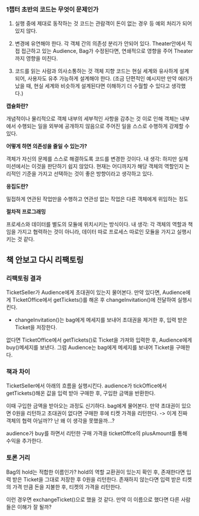 ### 1챕터 초반의 코드는 무엇이 문제인가
1. 실행 중에 제대로 동작하는 것
코드는 관람객이 돈이 없는 경우 등 예외 처리가 되어있지 않다.

2. 변경에 유연해야 한다.
각 객체 간의 의존성 분리가 안되어 있다. Theater안에서 직접 접근하고 있는 Audience, Bag가 수정된다면, 연쇄적으로 영향을 주어 Theater까지 영향을 미친다.

3. 코드를 읽는 사람과 의사소통하는 것
객체 지향 코드는 현실 세계와 유사하게 설계되어, 사용자도 유추 가능하게 설계해야 한다.
   (조금 단편적인 예시지만 만약 에러가 났을 때, 현실 세계와 비슷하게 설계된다면 이해하기 더 수월할 수 있다고 생각했다.)


**캡슐화란?**

개념적이나 물리적으로 객체 내부의 세부적인 사항을 감추는 것
이로 인해 객체는 내부에서 수행되는 일을 외부에 공개하지 않음으로 주어진 일을 스스로 수행하게 강제할 수 있다.


**어떻게 하면 의존성을 줄일 수 있는가?**

객체가 자신의 문제를 스스로 해결하도록 코드를 변경한 것이다.
내 생각: 하지만 실제 미션에서는 이것을 판단하기 쉽지 않았다. 현재는 어디까지가 해당 객체의 역할인지 논리적인 기준을 가지고 선택하는 것이 좋은 방향이라고 생각하고 있다.

**응집도란?**

밀접하게 연관된 작업만을 수행하고 연관성 없는 작업은 다른 객체에게 위임하는 정도

**절차적 프로그래밍**

프로세스와 데이터를 별도의 모듈에 위치시키는 방식이다.
내 생각: 각 객체의 역할과 책임을 가지고 협력하는 것이 아니라, 데이터 따로 프로세스 따로인 모듈을 가지고 실행시키는 것 같다.



## 책 안보고 다시 리팩토링

### 리팩토링 결과
TicketSeller가 Audience에게 초대권이 있는지 물어본다.
만약 있다면, Audience에게 TicketOffice에서 getTickets()를 해온 후 changeInvitation()에 전달하여 실행시킨다.
+ changeInvitation()는 bag에게 메세지를 보내어 초대권을 제거한 후, 입력 받은 Ticket을 저장한다.

없다면 TicketOffice에서 getTickets()로 Ticket을 가져와 입력한 후, Audience에게 buy()메세지를 보낸다.
그럼 Audience는 bag에게 메세지를 보내어 Ticket을 구매한다.

### 책과 차이

TicketSeller에서 아래의 흐름을 실행시킨다.
audience가 tickOffice에서 getTickets()해온 값을 입력 받아 구매한 후, 구입한 금액을 반환한다.

이때 구입한 금액을 받아오는 과정도 신기하다.
bag에게 물어본다.
만약 초대권이 있으면 0원을 리턴하고
초대권이 없다면 구매한 후에 티켓 가격을 리턴한다.
-> 이게 진짜 객체의 협력 아닐까?? 난 왜 이 생각을 못했을까...?

audience가 buy를 하면서 리턴한 구매 가격을 ticketOffce의 plusAmount를 통해 수익을 추가한다.



### 토론 거리
Bag의 hold는 적합한 이름인가?
hold의 역할
교환권이 있는지 확인 후, 존재한다면 입력 받은 Ticket을 그대로 저장한 후 0원을 리턴한다.
존재하지 않는다면 입력 받은 티켓의 가격 만큼 돈을 지불한 후, 티켓의 가격을 리턴한다.


이런 경우면 exchangeTicket()으로 했을 것 같다. 만약 이 이름으로 했다면 다른 사람들은 이해가 잘 될까?